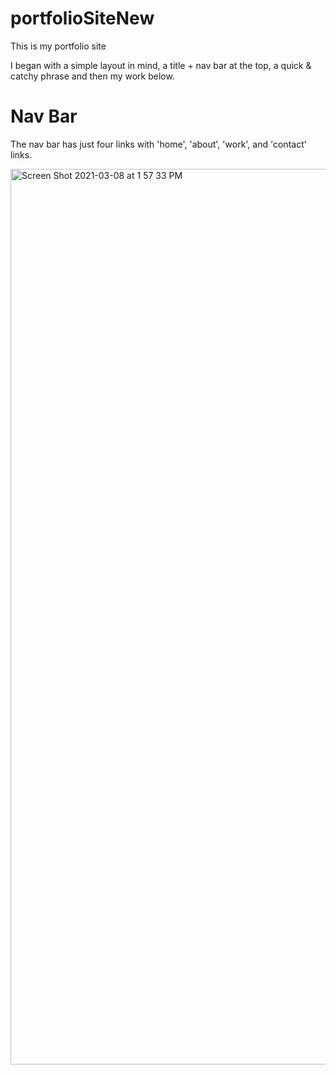 # portfolioSiteNew
This is my portfolio site

I began with a simple layout in mind, a title + nav bar at the top, a quick & catchy phrase and then my work below.

# Nav Bar

The nav bar has just four links with 'home', 'about', 'work', and 'contact' links.

<img width="1433" alt="Screen Shot 2021-03-08 at 1 57 33 PM" src="https://user-images.githubusercontent.com/77699412/110367874-3ca4c800-8016-11eb-887b-28b19eece3c6.png">
